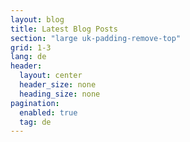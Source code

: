 ```yaml
---
layout: blog
title: Latest Blog Posts
section: "large uk-padding-remove-top"
grid: 1-3
lang: de
header:
  layout: center
  header_size: none
  heading_size: none
pagination: 
  enabled: true
  tag: de
---
```


